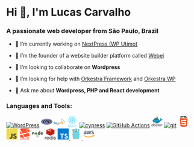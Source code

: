 # Hi 👋, I'm Lucas Carvalho
### A passionate web developer from São Paulo, Brazil

- 🔭 I’m currently working on [NextPress (WP Utimo)](https://wpultimo.com/) 

- 🤩 I’m the founder of a website builder platform called [Webei](https://webei.com.br/) 

- 👯 I’m looking to collaborate on **Wordpress**

- 🤝 I’m looking for help with [Orkestra Framework](https://github.com/Luc-cpl/orkestra) and [Orkestra WP](https://github.com/Luc-cpl/orkestra-wp)

- 💬 Ask me about **Wordpress, PHP and React development**


### Languages and Tools:

<p align="left" dir="auto">
	<a href="https://wordpress.org" rel="nofollow"> <img src="https://camo.githubusercontent.com/195c9c62c6cdd54edce3142af06650265c28bb037746bbf8ef6bcd02e991dce5/68747470733a2f2f7777772e766563746f726c6f676f2e7a6f6e652f6c6f676f732f776f726470726573732f776f726470726573732d74696c652e737667" alt="WordPress" height="30" data-canonical-src="https://www.vectorlogo.zone/logos/wordpress/wordpress-tile.svg" style="max-width: 100%;"></a>
	<a href="https://www.php.net" rel="nofollow"> <img src="https://raw.githubusercontent.com/devicons/devicon/master/icons/php/php-original.svg" alt="php" height="30" style="max-width: 100%;"></a>
	<a href="https://www.mysql.com/" rel="nofollow"> <img src="https://raw.githubusercontent.com/devicons/devicon/master/icons/mysql/mysql-original-wordmark.svg" alt="mysql" height="30" style="max-width: 100%;"></a>
 	<a href="https://reactjs.org/" rel="nofollow"> <img src="https://raw.githubusercontent.com/devicons/devicon/master/icons/react/react-original-wordmark.svg" alt="react" height="30" style="max-width: 100%;"></a>
	<a href="https://www.cypress.io" rel="nofollow"> <img src="https://raw.githubusercontent.com/simple-icons/simple-icons/6e46ec1fc23b60c8fd0d2f2ff46db82e16dbd75f/icons/cypress.svg" alt="cypress" height="30" style="max-width: 100%;"></a>
	<a href="https://github.com/features/actions"> <img src="https://camo.githubusercontent.com/7b97a7bd82e4113c4f255bb5837b344c963bae182fcddad3ae6d91d0180e12ff/68747470733a2f2f7777772e766563746f726c6f676f2e7a6f6e652f6c6f676f732f6769746875622f6769746875622d74696c652e737667" alt="GitHub Actions" height="30" data-canonical-src="https://www.vectorlogo.zone/logos/github/github-tile.svg" style="max-width: 100%;"></a>
	<a href="https://www.docker.com/" rel="nofollow"> <img src="https://raw.githubusercontent.com/devicons/devicon/master/icons/docker/docker-original-wordmark.svg" alt="docker" height="30" style="max-width: 100%;"></a>
	<a href="https://git-scm.com/" rel="nofollow"> <img src="https://camo.githubusercontent.com/fcafa5ebc1f5f789ae7d012a3ecd8fe7bda49516591caf7c37698f764165d880/68747470733a2f2f7777772e766563746f726c6f676f2e7a6f6e652f6c6f676f732f6769742d73636d2f6769742d73636d2d69636f6e2e737667" alt="git" height="30" data-canonical-src="https://www.vectorlogo.zone/logos/git-scm/git-scm-icon.svg" style="max-width: 100%;"></a>
	<a href="https://www.w3.org/html/" rel="nofollow"> <img src="https://raw.githubusercontent.com/devicons/devicon/master/icons/html5/html5-original-wordmark.svg" alt="html5" height="30" style="max-width: 100%;"></a>
	<a href="https://developer.mozilla.org/en-US/docs/Web/JavaScript" rel="nofollow"> <img src="https://raw.githubusercontent.com/devicons/devicon/master/icons/javascript/javascript-original.svg" alt="javascript" height="30" style="max-width: 100%;"></a>
	<a href="https://laravel.com/" rel="nofollow"> <img src="https://raw.githubusercontent.com/devicons/devicon/master/icons/laravel/laravel-plain-wordmark.svg" alt="laravel" height="30" style="max-width: 100%;"></a>
	<a href="https://nodejs.org" rel="nofollow"> <img src="https://raw.githubusercontent.com/devicons/devicon/master/icons/nodejs/nodejs-original-wordmark.svg" alt="nodejs" height="30" style="max-width: 100%;"></a>
	<a href="https://redis.io" rel="nofollow"> <img src="https://raw.githubusercontent.com/devicons/devicon/master/icons/redis/redis-original-wordmark.svg" alt="redis" height="30" style="max-width: 100%;"></a>
  <a href="https://www.typescriptlang.org/" target="_blank" rel="nofollow"> <img src="https://raw.githubusercontent.com/devicons/devicon/master/icons/typescript/typescript-original.svg" alt="typescript" height="30" style="max-width: 100%;"/> </a>
  <a href="https://golang.org" target="_blank" rel="nofollow"> <img src="https://raw.githubusercontent.com/devicons/devicon/master/icons/go/go-original.svg" alt="go" height="30" style="max-width: 100%;"/> </a>
  <a href="https://aws.amazon.com" target="_blank" rel="nofollow"> <img src="https://raw.githubusercontent.com/devicons/devicon/master/icons/amazonwebservices/amazonwebservices-original-wordmark.svg" alt="aws" height="30" style="max-width: 100%;"/> </a>
</p>
